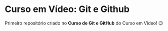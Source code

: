 # Curso em Vídeo: Git e Github
Primeiro repositório criado no **Curso de Git e GitHub** do Curso em Vídeo! 😉

